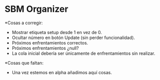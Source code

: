# SBM Organizer

*Cosas a corregir:
  * Mostrar etiqueta setup desde 1 en vez de 0.
  * Ocultar número en botón Update (sin perder funcionalidad).
  * Próximos enfrentamientos correctos.
  * Próximos enfrentamientos ¿null?
  * La cola inicial debería ser únicamente de enfrentamientos sin realizar.

*Cosas que faltan:
  * Una vez estemos en alpha añadimos aquí cosas.
